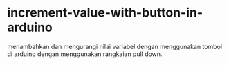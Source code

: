 # increment-value-with-button-in-arduino
menambahkan dan mengurangi nilai variabel dengan menggunakan tombol di arduino dengan menggunakan rangkaian pull down.
